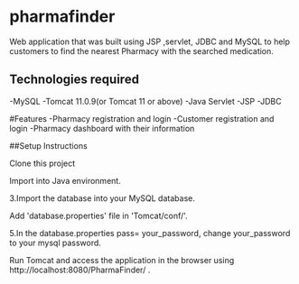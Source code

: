 # pharmafinder
Web application that was built using JSP ,servlet, JDBC and MySQL to help customers to find the nearest Pharmacy with the searched medication.

## Technologies required
-MySQL
-Tomcat 11.0.9(or Tomcat 11 or above)
-Java Servlet
-JSP
-JDBC

#Features
-Pharmacy registration and login
-Customer registration and login
-Pharmacy dashboard with their information

##Setup Instructions

Clone this project

Import into  Java environment.

3.Import the database into your MySQL database.

Add 'database.properties' file in  'Tomcat/conf/'.

5.In the database.properties  pass= your_password, change your_password to your mysql password.

Run Tomcat and access the application in the browser using http://localhost:8080/PharmaFinder/ .